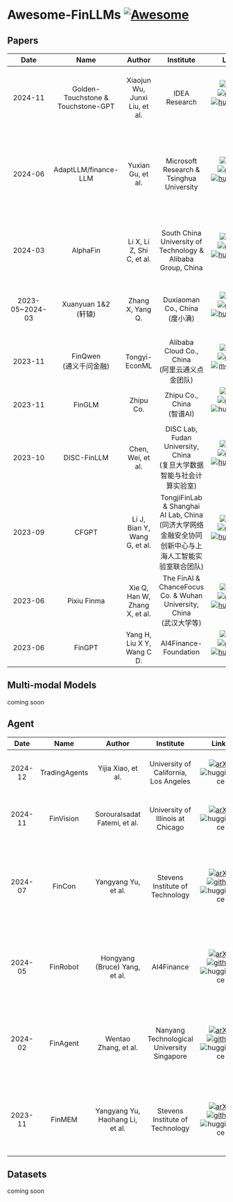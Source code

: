 # Awesome-FinLLMs [![Awesome](https://awesome.re/badge.svg)](https://awesome.re)
## Papers 
|  Date  | Name |      Author       |    Institute    | Links  | Paper
| :-----: | :-----: | :------------------: | :--------------: | :--------------: | :---------------------------------------------------------------------------------------------------------------------------------------------------------------------------------- | 
| 2024-11 | Golden-Touchstone & Touchstone-GPT | Xiaojun Wu, Junxi Liu, et al. | IDEA Research | [![arXiv](https://img.shields.io/badge/Arxiv-2411.06272v1-b31b1b.svg?logo=arXiv)](https://arxiv.org/abs/2411.06272v1)[![github](https://img.shields.io/github/stars/IDEA-FinAI/Golden-Touchstone.svg?style=social)](https://github.com/IDEA-FinAI/Golden-Touchstone)[![huggingface](https://img.shields.io/badge/🤗-Model%207B-yellow.svg)](https://huggingface.co/IDEA-FinAI/TouchstoneGPT-7B-Instruct) | Golden Touchstone: A Comprehensive Bilingual Benchmark for Evaluating Financial Large Language Models |
| 2024-06 | AdaptLLM/finance-LLM | Yuxian Gu, et al. | Microsoft Research & Tsinghua University | [![arXiv](https://img.shields.io/badge/Arxiv-2406.14491-b31b1b.svg?logo=arXiv)](https://arxiv.org/abs/2406.14491)[![github](https://img.shields.io/github/stars/microsoft/LMOps.svg?style=social)](https://github.com/microsoft/LMOps/tree/main/adaptllm)[![huggingface](https://img.shields.io/badge/🤗-Model%207B-yellow.svg)](https://huggingface.co/AdaptLLM/finance-LLM/) | Instruction Pre-Training: Language Models are Supervised Multitask Learners<br/> Adapting Large Language Models to Domains via Reading Comprehension |
| 2024-03 | AlphaFin | Li X, Li Z, Shi C, et al.  | South China University of Technology & Alibaba Group, China  | [![arXiv](https://img.shields.io/badge/Arxiv-2403.12582-b31b1b.svg?logo=arXiv)](https://arxiv.org/abs/2403.12582)[![github](https://img.shields.io/github/stars/AlphaFin-proj/AlphaFin.svg?style=social)](https://github.com/AlphaFin-proj/AlphaFin)[![huggingface](https://img.shields.io/badge/🤗-Model%206B%20lora-yellow.svg)](https://huggingface.co/AlphaFin/StockGPT-Stage1) | AlphaFin: Benchmarking Financial Analysis with RetrievalAugmented Stock-Chain Framework |
| 2023-05~2024-03 | Xuanyuan 1&2 <br/>(轩辕) | Zhang X, Yang Q.  | Duxiaoman Co., China<br/>(度小满) |[![arXiv](https://img.shields.io/badge/Arxiv-2305.12002-b31b1b.svg?logo=arXiv)](https://arxiv.org/abs/2305.12002)[![github](https://img.shields.io/github/stars/Duxiaoman-DI/XuanYuan.svg?style=social)](https://github.com/Duxiaoman-DI/XuanYuan)[![huggingface](https://img.shields.io/badge/🤗-Model%206B~70B-yellow.svg)](https://huggingface.co/Duxiaoman-DI/XuanYuan2-70B-Chat) |XuanYuan 2.0: A Large Chinese Financial Chat Model with Hundreds of Billions Parameters |
| 2023-11 | FinQwen<br/>(通义千问金融) | Tongyi-EconML | Alibaba Cloud Co., China<br/>(阿里云通义点金团队) | ![arXiv](https://img.shields.io/badge/Arxiv-None-b31b1b.svg?logo=arXiv)[![github](https://img.shields.io/github/stars/Tongyi-EconML/FinQwen.svg?style=social)](https://github.com/Tongyi-EconML/FinQwen)[![modelscope](https://img.shields.io/badge/🤖-Model%2014B-blue.svg)](https://modelscope.cn/models/TongyiFinance/Tongyi-Finance-14B-Chat/) | [2023博金大模型挑战赛](https://tianchi.aliyun.com/competition/entrance/532164) | 
| 2023-11 | FinGLM | Zhipu Co. | Zhipu Co., China<br/>(智谱AI) | ![arXiv](https://img.shields.io/badge/Arxiv-None-b31b1b.svg?logo=arXiv)[![github](https://img.shields.io/github/stars/MetaGLM/FinGLM.svg?style=social)](https://github.com/MetaGLM/FinGLM)![huggingface](https://img.shields.io/badge/🤗-None-yellow.svg) | [SMP 2023 ChatGLM金融大模型挑战赛](https://tianchi.aliyun.com/competition/entrance/532126) |
| 2023-10 | DISC-FinLLM| Chen, Wei, et al. | DISC Lab, Fudan University, China<br/>(复旦大学数据智能与社会计算实验室) | [![arXiv](https://img.shields.io/badge/Arxiv-2310.15205-b31b1b.svg?logo=arXiv)](https://arxiv.org/abs/2310.15205)[![github](https://img.shields.io/github/stars/FudanDISC/DISC-FinLLM.svg?style=social)](https://github.com/FudanDISC/DISC-FinLLM)[![huggingface](https://img.shields.io/badge/🤗-Model%2013B-yellow.svg)](https://huggingface.co/Go4miii/DISC-FinLLM) | Disc-finllm: A chinese financial large language model based on multiple experts fine-tuning |
| 2023-09 | CFGPT | Li J, Bian Y, Wang G, et al. | TongjiFinLab & Shanghai AI Lab, China<br/>(同济大学网络金融安全协同创新中心与上海人工智能实验室联合团队) | [![arXiv](https://img.shields.io/badge/Arxiv-2309.10654-b31b1b.svg?logo=arXiv)](https://arxiv.org/abs/2309.10654)[![github](https://img.shields.io/github/stars/TongjiFinLab/CFGPT.svg?style=social)](https://github.com/TongjiFinLab/CFGPT)[![huggingface](https://img.shields.io/badge/🤗-Model%207B-yellow.svg)](https://huggingface.co/TongjiFinLab/CFGPT1-sft-7B-Full) | Cfgpt: Chinese financial assistant with large language model |
| 2023-06 | Pixiu Finma | Xie Q, Han W, Zhang X, et al.  | The FinAI & ChanceFocus Co. & Wuhan University, China<br/>(武汉大学等) | [![arXiv](https://img.shields.io/badge/Arxiv-2306.05443-b31b1b.svg?logo=arXiv)](https://arxiv.org/abs/2306.05443)[![github](https://img.shields.io/github/stars/The-FinAI/PIXIU.svg?style=social)](https://github.com/The-FinAI/PIXIU)[![huggingface](https://img.shields.io/badge/🤗-Model%207B-yellow.svg)](https://huggingface.co/ChanceFocus/finma-7b-full) | Pixiu: A large language model, instruction data and evaluation benchmark for finance | 
| 2023-06 | FinGPT | Yang H, Liu X Y, Wang C D. | AI4Finance-Foundation | [![arXiv](https://img.shields.io/badge/Arxiv-2306.06031-b31b1b.svg?logo=arXiv)](https://arxiv.org/abs/2306.06031)[![github](https://img.shields.io/github/stars/AI4Finance-Foundation/FinGPT.svg?style=social)](https://github.com/AI4Finance-Foundation/FinGPT)[![huggingface](https://img.shields.io/badge/🤗-Model%207B%20lora-yellow.svg)](https://huggingface.co/FinGPT/fingpt-mt_llama2-7b_lora) | Fingpt: Open-source financial large language models |

## Multi-modal Models
coming soon

## Agent
|  Date  | Name |      Author       |    Institute    | Links  | Paper
| :-----: | :-----: | :------------------: | :--------------: | :--------------: | :---------------------------------------------------------------------------------------------------------------------------------------------------------------------------------- | 
| 2024-12 | TradingAgents | Yijia Xiao, et al. | University of California, Los Angeles | [![arXiv](https://img.shields.io/badge/Arxiv-2412.20138-b31b1b.svg?logo=arXiv)](https://arxiv.org/abs/2412.20138)![huggingface](https://img.shields.io/badge/🤗-None-yellow.svg) | TradingAgents: Multi-Agents LLM Financial Trading Framework |
| 2024-11 | FinVision | Sorouralsadat Fatemi, et al. | University of Illinois at Chicago | [![arXiv](https://img.shields.io/badge/Arxiv-2411.08899-b31b1b.svg?logo=arXiv)](https://arxiv.org/abs/2411.08899)![huggingface](https://img.shields.io/badge/🤗-None-yellow.svg) | FinVision: A Multi-Agent Framework for Stock Market Prediction |
| 2024-07 | FinCon | Yangyang Yu, et al. | Stevens Institute of Technology | [![arXiv](https://img.shields.io/badge/Arxiv-2407.06567-b31b1b.svg?logo=arXiv)](https://arxiv.org/abs/2407.06567)[![github](https://img.shields.io/github/stars/The-FinAI/FinCon.svg?style=social)](https://github.com/The-FinAI/FinCon)![huggingface](https://img.shields.io/badge/🤗-None-yellow.svg) | FinCon: A Synthesized LLM Multi-Agent System with Conceptual Verbal Reinforcement for Enhanced Financial Decision Making |
| 2024-05 | FinRobot | Hongyang (Bruce) Yang, et al. | AI4Finance | [![arXiv](https://img.shields.io/badge/Arxiv-2405.14767-b31b1b.svg?logo=arXiv)](https://arxiv.org/abs/2405.14767)[![github](https://img.shields.io/github/stars/AI4Finance-Foundation/FinRobot.svg?style=social)](https://github.com/AI4Finance-Foundation/FinRobot)![huggingface](https://img.shields.io/badge/🤗-None-yellow.svg) | FinRobot: An Open-Source AI Agent Platform for Financial Applications using Large Language Models |
| 2024-02 | FinAgent | Wentao Zhang, et al. | Nanyang Technological University Singapore | [![arXiv](https://img.shields.io/badge/Arxiv-2402.18485-b31b1b.svg?logo=arXiv)](https://arxiv.org/abs/2402.18485)[![github](https://img.shields.io/github/stars/DVampire/FinAgent.svg?style=social)](https://github.com/DVampire/FinAgent)![huggingface](https://img.shields.io/badge/🤗-None-yellow.svg) | FinAgent: A Multimodal Foundation Agent for Financial Trading: Tool-Augmented, Diversified, and Generalist |
| 2023-11 | FinMEM | Yangyang Yu, Haohang Li, et al. | Stevens Institute of Technology | [![arXiv](https://img.shields.io/badge/Arxiv-2311.13743-b31b1b.svg?logo=arXiv)](https://arxiv.org/abs/2311.13743)[![github](https://img.shields.io/github/stars/pipiku915/FinMem-LLM-StockTrading.svg?style=social)](https://github.com/pipiku915/FinMem-LLM-StockTrading)![huggingface](https://img.shields.io/badge/🤗-None-yellow.svg) | FINMEM: A PERFORMANCE-ENHANCED LLM TRADING AGENT WITH LAYERED MEMORY AND CHARACTER DESIGN |


## Datasets
coming soon





<!-- ## ✨ Star History -->
<!-- [![Star History](https://api.star-history.com/svg?repos=IDEA-FinAI/Awesome-FinLLMs&type=Date)](https://star-history.com/#IDEA-FinAI/Awesome-FinLLMs&Date) -->
